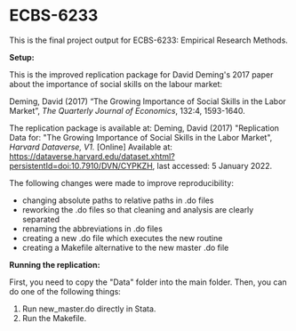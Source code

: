 # ECBS-6233
This is the final project output for ECBS-6233: Empirical Research Methods.

**Setup:**

This is the improved replication package for David Deming's 2017 paper about the importance of social skills on the labour market:

Deming, David (2017) “The Growing Importance of Social Skills in the Labor Market”, _The Quarterly Journal of Economics_, 132:4, 1593-1640.

The replication package is available at:
Deming, David (2017) "Replication Data for: "The Growing Importance of Social Skills in the Labor Market", _Harvard Dataverse, V1._ [Online] Available at: https://dataverse.harvard.edu/dataset.xhtml?persistentId=doi:10.7910/DVN/CYPKZH, last accessed: 5 January 2022.

The following changes were made to improve reproducibility:
- changing absolute paths to relative paths in .do files
- reworking the .do files so that cleaning and analysis are clearly separated
- renaming the abbreviations in .do files
- creating a new .do file which executes the new routine
- creating a Makefile alternative to the new master .do file

**Running the replication:**

First, you need to copy the "Data" folder into the main folder. Then, you can do one of the following things:

1. Run new_master.do directly in Stata.
2. Run the Makefile.
